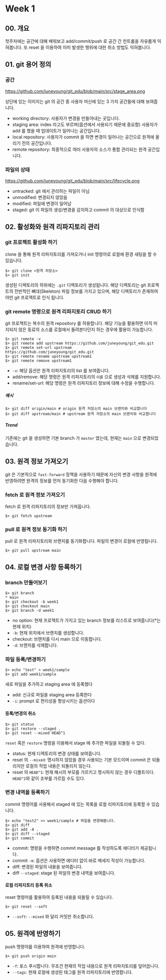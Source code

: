 # Week 1


## 00. 개요
 
첫주차에는 공간에 대해 배워보고 add/commit/push 로 공간 간 컨트롤을 자유롭게 익혀봅니다. 또 reset 을 이용하여 이미 발생한 행위에 대한 취소 방법도 익혀봅니다.

## 01. git 용어 정의
### 공간

https://github.com/juneyoung/git_edu/blob/main/src/stage_area.png

상단에 있는 이미지는 git 의 공간 중 사용자 머신에 있는 3 가지 공간들에 대해 보여줍니다. 
- working directory: 사용자가 변경을 만들어내는 곳입니다.
- staging area: index 라고도 부르며(옵션에서 사용되기 때문에 중요함) 사용자가 add 를 했을 때 업데이트가 일어나는 공간입니다.
- local repository: 사용자가 commit 을 하면 변경이 일어나는 공간으로 원격에 올리기 전의 공간입니다.
- remote repository: 최종적으로 여러 사용자의 소스가 통합 관리되는 원격 공간입니다. 

### 파일의 상태

https://github.com/juneyoung/git_edu/blob/main/src/lifecycle.png

- untracked: git 에서 관리하는 파일이 아님
- unmodified: 변경되지 않았음
- modified: 파일에 변경이 일어남 
- staged: git 이 파일의 생성/변경을 감지하고 commit 의 대상으로 인식함

## 02. 활성화와 원격 리파지토리 관리

### git 프로젝트 활성화 하기
clone 을 통해 원격 리파지토리를 가져오거나 init 명령어로 로컬에 환경 새팅을 할 수 있습니다.
```
$> git clone <원격 저장소>
$> git init
```
생성된 디렉토리의 하위에는 `.git` 디렉토리가 생성됩니다. 해당 디렉토리는 git 프로젝트의 전반적인 뼈대(Skeleton) 파일 정보를 가지고 있으며, 해당 디렉토리가 존재하여야만 git 프로젝트로 인식 됩니다.

### git remote 명령으로 원격 리파지토리 CRUD 하기
git 프로젝트는 복수의 원격 repository 를 허용합니다. 해당 기능을 활용하면 아직 머지되지 않은 동료의 소스를 로컬에서 돌려본다던지 하는 경우에 활용이 가능합니다.
```
$> git remote -v
$> git remote add upstream https://github.com/juneyoung/git_edu.git
$> git remote set-url upstream https://github.com/juneyoung/git_edu.git
$> git remote rename upstream upstream1
$> git remote remove upstream1
```
- `-v`: 해당 옵션은 원격 리파지토리의 list 를 보여줍니다.
- add/remove: 해당 명령은 원격 리파지토리의 `이름` 으로 생성과 삭제를 지원합니다.
- rename/set-url: 해당 명령은 원격 리파지토리 정보에 대해 수정을 수행합니다.

##### 예시
```
$> git diff origin/main # origin 원격 저장소의 main 브랜치와 비교합니다
$> git diff upstream/main # upstream 원격 저장소의 main 브랜치와 비교합니다
```
##### Trend
기존에는 git 을 생성하면 기본 branch 가 `master` 였는데, 현재는 `main` 으로 변경되었습니다.
## 03. 원격 정보 가져오기
git 은 기본적으로 `fast-forward` 정책을 사용하기 때문에 자신의 변경 사항을 원격에 반영하려면 원격의 정보를 먼저 동기화한 다음 수행해야 합니다.
### fetch 로 원격 정보 가져오기
fetch 로 원격 리파지토리의 정보만 가져옵니다. 
```
$> git fetch upstream
```
### pull 로 원격 정보 동기화 하기
pull 로 원격 리파지토리와 브랜치를 동기화합니다. 파일의 변경이 로컬에 반영됩니다.
```
$> git pull upstream main
```

## 04. 로컬 변경 사항 등록하기
### branch 만들어보기 
```
$> git branch
* main
$> git checkout -b week1
$> git checkout main
$> git branch -d week1
```
- no option: 현재 프로젝트가 가지고 있는 branch 정보를 리스트로 보여줍니다(*는 현재 위치)
- `-b`: 현재 위치에서 브랜치를 생성합니다.
- checkout: 브랜치를 다시 main 으로 이동합니다.
- `-d`: 브랜치를 삭제합니다.

### 파일 등록/변경하기
```
$> echo "test" > week1/sample
$> git add week1/sample
```
새로 파일을 추가하고 staging area 에 등록했다
- add: 신규로 파일을 staging area 등록한다
- `-i`: prompt 로 편리성을 향상시키는 옵션이다

#### 등록/변경의 취소
```
$> git status 
$> git restore --staged .
$> git reset --mixed HEAD^1
```
`reset` 혹은 `restore` 명령을 이용해서 stage 에 추가한 파일을 되돌릴 수 있다.
- status: 현재 디렉토리의 변경 상태를 보여줍니다.
- reset 의 `--mixed`: 명시하지 않았을 경우 사용되는 기본 모드이며 commit 은 되돌리지만 로컬의 작업 내용은 되돌리지 않는다.
- reset 의 `HEAD^1`: 현재 해시의 부모를 가르키고 명시하지 않는 경우 디폴트이다. `HEAD^2`와 같이 조부를 가르킬 수도 있다.

### 변경 내역을 등록하기
commit 명령어를 사용해서 staged 애 있는 목록을 로컬 리파지토리에 등록할 수 있습니다.
```
$> echo "test2" >> week1/sample # 파일을 변경해봅니다.
$> git diff
$> git add -A .
$> git diff --staged
$> git commit
```
- commit: 명령을 수행하면 commit message 를 작성하도록 에디터가 제공됩니다.
- commit `-m`: 옵션은 사용하면 에디터 없이 바로 메세지 작성이 가능합니다.
- diff: 변경된 파일의 내용을 보여줍니다.
- diff `--staged`: stage 된 파일의 변경 내역을 보여줍니다.
#### 로컬 리파지토리 등록 취소
reset 명령어를 활용하여 등록된 내용을 되돌릴 수 있습니다.
```
$> git reset --soft
```
- `--soft`:  `--mixed` 와 달리 커밋만 취소합니다.

## 05. 원격에 반영하기
push 명령어를 이용하여 원격에 반영합니다.
```
$> git push origin main
```
- `-f`: 포스 푸시합니다. 무조건 현재의 작업 내용으로 원격 리파지토리를 덮어씁니다.
- `--tags`: 현재 로컬에 생성된 태그를 원격 리파지토리에 반영합니다.


